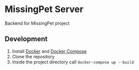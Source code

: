 # MissingPet Server

Backend for MissingPet project

## Development

1. Install [Docker][docker] and
   [Docker Compose][docker-compose]
2. Clone the repository
3. Inside the project directory call `docker-compose up --build`

<!-- Links -->

[docker]: https://docs.docker.com/get-docker/
[docker-compose]: https://docs.docker.com/compose/install/
